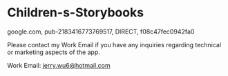 # Children-s-Storybooks
google.com, pub-2183416773769517, DIRECT, f08c47fec0942fa0

Please contact my Work Email if you have any inquiries regarding technical or marketing aspects of the app.

Work Email: jerry.wu6@hotmail.com
